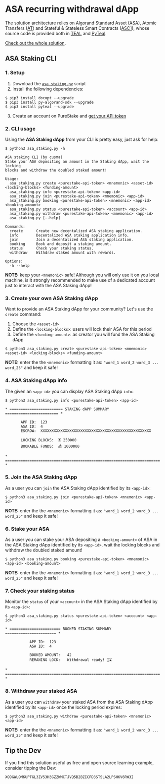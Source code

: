 # ASA recurring withdrawal dApp

The solution architecture relies on Algorand Standard Asset ([ASA](https://developer.algorand.org/docs/features/asa/)), Atomic Transfers ([AT](https://developer.algorand.org/docs/features/atomic_transfers/)) and Stateful & Stateless Smart Contracts ([ASC1](https://developer.algorand.org/docs/features/asc1/)), whose source code is provided both in [TEAL](https://developer.algorand.org/docs/features/asc1/teal/) and [PyTeal](https://developer.algorand.org/docs/features/asc1/teal/pyteal/).

[Check out the whole solution](https://developer.algorand.org/solutions/asa-recurring-withdrawal-dapp/).

## ASA Staking CLI

### 1. Setup

1. Download the [`asa_staking.py`](https://github.com/cusma/asa_withdrawal_dapp/blob/main/asa_staking.py) script
2. Install the following dependencies:

```shell
$ pip3 install docopt --upgrade
$ pip3 install py-algorand-sdk --upgrade
$ pip3 install pyteal --upgrade
```

3. Create an account on PureStake and [get your API token](https://developer.purestake.io/login)

### 2. CLI usage

Using the **ASA Staking dApp** from your CLI is pretty easy, just ask for help:

```shell
$ python3 asa_staking.py -h
```

```shell
ASA staking CLI (by cusma)
Stake your ASA depositing an amount in the Staking dApp, wait the locking
blocks and withdraw the doubled staked amount!

Usage:
  asa_staking.py create <purestake-api-token> <mnemonic> <asset-id> <locking-blocks> <funding-amount>
  asa_staking.py info <purestake-api-token> <app-id>
  asa_staking.py join <purestake-api-token> <mnemonic> <app-id>
  asa_staking.py booking <purestake-api-token> <mnemonic> <app-id> <booking-amount>
  asa_staking.py status <purestake-api-token> <account> <app-id>
  asa_staking.py withdraw <purestake-api-token> <mnemonic> <app-id>
  asa_staking.py [--help]

Commands:
  create      Create new decentalized ASA staking application.
  info        Decentalized ASA staking application info.
  join        Join a decentalized ASA staking application.
  booking     Book and deposit a staking amount.
  status      Check your staking status.
  withdraw    Withdraw staked amount with rewards.

Options:
  -h --help
```

**NOTE:** keep your `<mnemonic>` safe! Although you will only use it on you local machine, is it strongly recommended to make use of a dedicated account just to interact with the ASA Staking dApp!

### 3. Create your own ASA Staking dApp

Want to provide an ASA Staking dApp for your community? Let's use the `create` 
command:

1. Choose the `<asset-id>`
2. Define the `<locking-blocks>`: users will lock their ASA for this period
3. Define the `<funding-amount>`: as creator you will fund the ASA Staking dApp

```shell
$ python3 asa_staking.py create <purestake-api-token> <mnemonic> <asset-id> <locking-blocks> <funding-amount>
```

**NOTE:** enter the the `<mnemonic>` formatting it as: `"word_1 word_2 word_3 ... word_25"` and keep it safe!

### 4. ASA Staking dApp info

The given an `<app-id>` you can display ASA Staking dApp `info`:

```shell
$ python3 asa_staking.py info <purestake-api-token> <app-id>
```

```shell
* ======================== STAKING dAPP SUMMARY ======================== *

       APP ID:	123
       ASA ID:	4
       ESCROW:	XXXXXXXXXXXXXXXXXXXXXXXXXXXXXXXXXXXXXXXXXXXXXXXXXX

       LOCKING BLOCKS:	⏳ 250000
       BOOKABLE FUNDS:	💰 1000000

* ====================================================================== *
```

### 5. Join the ASA Staking dApp

As a user you can `join` the ASA Staking dApp identified by its `<app-id>`:

```shell
$ python3 asa_staking.py join <purestake-api-token> <mnemonic> <app-id>
```

**NOTE:** enter the the `<mnemonic>` formatting it as: `"word_1 word_2 word_3 ... word_25"` and keep it safe!

### 6. Stake your ASA

As a user you can stake your ASA depositing a `<booking-amount>` of ASA in the 
ASA Staking dApp identified by its `<app-id>`, wait the locking blocks and 
withdraw the doubled staked amount!

```shell
$ python3 asa_staking.py booking <purestake-api-token> <mnemonic> <app-id> <booking-amount>
```

**NOTE:** enter the the `<mnemonic>` formatting it as: `"word_1 word_2 word_3 ... word_25"` and keep it safe!

### 7. Check your staking status

Monitor the `status` of your `<account>` in the ASA Staking dApp identified by 
its `<app-id>`:

```shell
$ python3 asa_staking.py status <purestake-api-token> <account> <app-id>
```

```shell
* ======================= BOOKED STAKING SUMMARY ======================= *

           APP ID:	123
           ASA ID:	4

           BOOKED AMOUNT:	42
           REMANING LOCK:	Withdrawal ready! ️🔐⌛

* ====================================================================== *
```

### 8. Withdraw your staked ASA

As a user you can `withdraw` your staked ASA from the ASA Staking dApp 
identified by its `<app-id>` once the locking period expires:

```shell
$ python3 asa_staking.py withdraw <purestake-api-token> <mnemonic> <app-id>
```

**NOTE:** enter the the `<mnemonic>` formatting it as: `"word_1 word_2 word_3 ... word_25"` and keep it safe!

## Tip the Dev

If you find this solution useful as free and open source learning example, consider tipping the Dev:

`XODGWLOMKUPTGL3ZV53H3GZZWMCTJVQ5B2BZICFD3STSLA2LPSH6V6RW3I`
